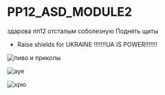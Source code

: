 # PP12_ASD_MODULE2
здарова пп12 отсталым соболезную
Поднять щиты
* Raise shields for UKRAINE !!!!!!!UA IS POWER!!!!!!!


![пиво и приколы](https://media.discordapp.net/attachments/663443245493256196/712392029904306256/ba6c2272bed60915.jpg?width=1377&height=677)

![aye](https://cdn.discordapp.com/attachments/663443245493256196/712394803769245757/1428.jpg)

![хрю](https://cs8.pikabu.ru/post_img/big/2017/12/16/5/151340587815621584.jpg)
